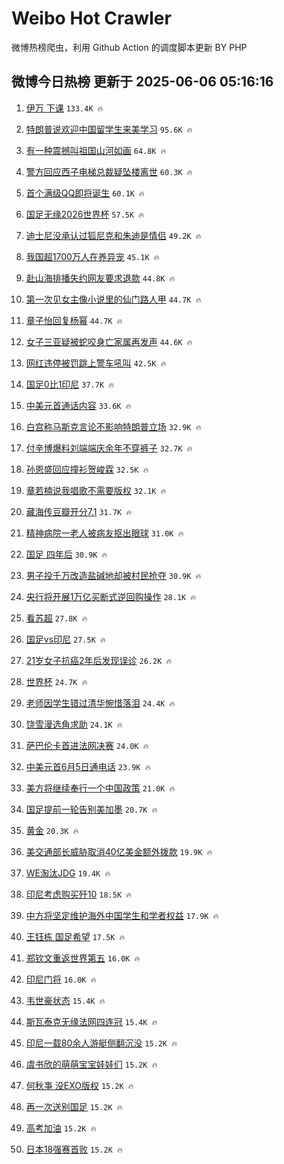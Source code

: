 # Weibo Hot Crawler 



微博热榜爬虫，利用 Github Action 的调度脚本更新 BY PHP 


## 微博今日热榜 更新于 2025-06-06 05:16:16 
1. [伊万 下课](https://s.weibo.com/weibo?q=%E4%BC%8A%E4%B8%87%20%E4%B8%8B%E8%AF%BE&t=31&band_rank=1&Refer=top) `133.4K 🔥` 

1. [特朗普说欢迎中国留学生来美学习](https://s.weibo.com/weibo?q=%23%E7%89%B9%E6%9C%97%E6%99%AE%E8%AF%B4%E6%AC%A2%E8%BF%8E%E4%B8%AD%E5%9B%BD%E7%95%99%E5%AD%A6%E7%94%9F%E6%9D%A5%E7%BE%8E%E5%AD%A6%E4%B9%A0%23&t=31&band_rank=2&Refer=top) `95.6K 🔥` 

1. [有一种震撼叫祖国山河如画](https://s.weibo.com/weibo?q=%23%E6%9C%89%E4%B8%80%E7%A7%8D%E9%9C%87%E6%92%BC%E5%8F%AB%E7%A5%96%E5%9B%BD%E5%B1%B1%E6%B2%B3%E5%A6%82%E7%94%BB%23&t=31&band_rank=3&Refer=top) `64.8K 🔥` 

1. [警方回应西子电梯总裁疑坠楼离世](https://s.weibo.com/weibo?q=%23%E8%AD%A6%E6%96%B9%E5%9B%9E%E5%BA%94%E8%A5%BF%E5%AD%90%E7%94%B5%E6%A2%AF%E6%80%BB%E8%A3%81%E7%96%91%E5%9D%A0%E6%A5%BC%E7%A6%BB%E4%B8%96%23&t=31&band_rank=4&Refer=top) `60.3K 🔥` 

1. [首个满级QQ即将诞生](https://s.weibo.com/weibo?q=%23%E9%A6%96%E4%B8%AA%E6%BB%A1%E7%BA%A7QQ%E5%8D%B3%E5%B0%86%E8%AF%9E%E7%94%9F%23&t=31&band_rank=5&Refer=top) `60.1K 🔥` 

1. [国足无缘2026世界杯](https://s.weibo.com/weibo?q=%23%E5%9B%BD%E8%B6%B3%E6%97%A0%E7%BC%982026%E4%B8%96%E7%95%8C%E6%9D%AF%23&t=31&band_rank=6&Refer=top) `57.5K 🔥` 

1. [迪士尼没承认过狐尼克和朱迪是情侣](https://s.weibo.com/weibo?q=%23%E8%BF%AA%E5%A3%AB%E5%B0%BC%E6%B2%A1%E6%89%BF%E8%AE%A4%E8%BF%87%E7%8B%90%E5%B0%BC%E5%85%8B%E5%92%8C%E6%9C%B1%E8%BF%AA%E6%98%AF%E6%83%85%E4%BE%A3%23&t=31&band_rank=7&Refer=top) `49.2K 🔥` 

1. [我国超1700万人在养异宠](https://s.weibo.com/weibo?q=%23%E6%88%91%E5%9B%BD%E8%B6%851700%E4%B8%87%E4%BA%BA%E5%9C%A8%E5%85%BB%E5%BC%82%E5%AE%A0%23&t=31&band_rank=8&Refer=top) `45.1K 🔥` 

1. [赴山海排播失约网友要求退款](https://s.weibo.com/weibo?q=%23%E8%B5%B4%E5%B1%B1%E6%B5%B7%E6%8E%92%E6%92%AD%E5%A4%B1%E7%BA%A6%E7%BD%91%E5%8F%8B%E8%A6%81%E6%B1%82%E9%80%80%E6%AC%BE%23&t=31&band_rank=9&Refer=top) `44.8K 🔥` 

1. [第一次见女主像小说里的仙门路人甲](https://s.weibo.com/weibo?q=%E7%AC%AC%E4%B8%80%E6%AC%A1%E8%A7%81%E5%A5%B3%E4%B8%BB%E5%83%8F%E5%B0%8F%E8%AF%B4%E9%87%8C%E7%9A%84%E4%BB%99%E9%97%A8%E8%B7%AF%E4%BA%BA%E7%94%B2&t=31&band_rank=10&Refer=top) `44.7K 🔥` 

1. [章子怡回复杨幂](https://s.weibo.com/weibo?q=%23%E7%AB%A0%E5%AD%90%E6%80%A1%E5%9B%9E%E5%A4%8D%E6%9D%A8%E5%B9%82%23&t=31&band_rank=11&Refer=top) `44.7K 🔥` 

1. [女子三亚疑被蛇咬身亡家属再发声](https://s.weibo.com/weibo?q=%23%E5%A5%B3%E5%AD%90%E4%B8%89%E4%BA%9A%E7%96%91%E8%A2%AB%E8%9B%87%E5%92%AC%E8%BA%AB%E4%BA%A1%E5%AE%B6%E5%B1%9E%E5%86%8D%E5%8F%91%E5%A3%B0%23&t=31&band_rank=12&Refer=top) `44.6K 🔥` 

1. [网红违停被罚跳上警车吼叫](https://s.weibo.com/weibo?q=%23%E7%BD%91%E7%BA%A2%E8%BF%9D%E5%81%9C%E8%A2%AB%E7%BD%9A%E8%B7%B3%E4%B8%8A%E8%AD%A6%E8%BD%A6%E5%90%BC%E5%8F%AB%23&t=31&band_rank=13&Refer=top) `42.5K 🔥` 

1. [国足0比1印尼](https://s.weibo.com/weibo?q=%23%E5%9B%BD%E8%B6%B30%E6%AF%941%E5%8D%B0%E5%B0%BC%23&t=31&band_rank=14&Refer=top) `37.7K 🔥` 

1. [中美元首通话内容](https://s.weibo.com/weibo?q=%23%E4%B8%AD%E7%BE%8E%E5%85%83%E9%A6%96%E9%80%9A%E8%AF%9D%E5%86%85%E5%AE%B9%23&t=31&band_rank=15&Refer=top) `33.6K 🔥` 

1. [白宫称马斯克言论不影响特朗普立场](https://s.weibo.com/weibo?q=%23%E7%99%BD%E5%AE%AB%E7%A7%B0%E9%A9%AC%E6%96%AF%E5%85%8B%E8%A8%80%E8%AE%BA%E4%B8%8D%E5%BD%B1%E5%93%8D%E7%89%B9%E6%9C%97%E6%99%AE%E7%AB%8B%E5%9C%BA%23&t=31&band_rank=16&Refer=top) `32.9K 🔥` 

1. [付辛博爆料刘端端庆余年不穿裤子](https://s.weibo.com/weibo?q=%E4%BB%98%E8%BE%9B%E5%8D%9A%E7%88%86%E6%96%99%E5%88%98%E7%AB%AF%E7%AB%AF%E5%BA%86%E4%BD%99%E5%B9%B4%E4%B8%8D%E7%A9%BF%E8%A3%A4%E5%AD%90&t=31&band_rank=17&Refer=top) `32.7K 🔥` 

1. [孙恩盛回应撞衫贺峻霖](https://s.weibo.com/weibo?q=%23%E5%AD%99%E6%81%A9%E7%9B%9B%E5%9B%9E%E5%BA%94%E6%92%9E%E8%A1%AB%E8%B4%BA%E5%B3%BB%E9%9C%96%23&t=31&band_rank=18&Refer=top) `32.5K 🔥` 

1. [章若楠说我唱歌不需要版权](https://s.weibo.com/weibo?q=%23%E7%AB%A0%E8%8B%A5%E6%A5%A0%E8%AF%B4%E6%88%91%E5%94%B1%E6%AD%8C%E4%B8%8D%E9%9C%80%E8%A6%81%E7%89%88%E6%9D%83%23&t=31&band_rank=19&Refer=top) `32.1K 🔥` 

1. [藏海传豆瓣开分7.1](https://s.weibo.com/weibo?q=%23%E8%97%8F%E6%B5%B7%E4%BC%A0%E8%B1%86%E7%93%A3%E5%BC%80%E5%88%867.1%23&t=31&band_rank=20&Refer=top) `31.7K 🔥` 

1. [精神病院一老人被病友抠出眼球](https://s.weibo.com/weibo?q=%23%E7%B2%BE%E7%A5%9E%E7%97%85%E9%99%A2%E4%B8%80%E8%80%81%E4%BA%BA%E8%A2%AB%E7%97%85%E5%8F%8B%E6%8A%A0%E5%87%BA%E7%9C%BC%E7%90%83%23&t=31&band_rank=21&Refer=top) `31.0K 🔥` 

1. [国足 四年后](https://s.weibo.com/weibo?q=%E5%9B%BD%E8%B6%B3%20%E5%9B%9B%E5%B9%B4%E5%90%8E&t=31&band_rank=22&Refer=top) `30.9K 🔥` 

1. [男子投千万改造盐碱地却被村民抢夺](https://s.weibo.com/weibo?q=%23%E7%94%B7%E5%AD%90%E6%8A%95%E5%8D%83%E4%B8%87%E6%94%B9%E9%80%A0%E7%9B%90%E7%A2%B1%E5%9C%B0%E5%8D%B4%E8%A2%AB%E6%9D%91%E6%B0%91%E6%8A%A2%E5%A4%BA%23&t=31&band_rank=23&Refer=top) `30.9K 🔥` 

1. [央行将开展1万亿买断式逆回购操作](https://s.weibo.com/weibo?q=%23%E5%A4%AE%E8%A1%8C%E5%B0%86%E5%BC%80%E5%B1%951%E4%B8%87%E4%BA%BF%E4%B9%B0%E6%96%AD%E5%BC%8F%E9%80%86%E5%9B%9E%E8%B4%AD%E6%93%8D%E4%BD%9C%23&t=31&band_rank=24&Refer=top) `28.1K 🔥` 

1. [看苏超](https://s.weibo.com/weibo?q=%E7%9C%8B%E8%8B%8F%E8%B6%85&t=31&band_rank=25&Refer=top) `27.8K 🔥` 

1. [国足vs印尼](https://s.weibo.com/weibo?q=%23%E5%9B%BD%E8%B6%B3vs%E5%8D%B0%E5%B0%BC%23&t=31&band_rank=26&Refer=top) `27.5K 🔥` 

1. [21岁女子抗癌2年后发现误诊](https://s.weibo.com/weibo?q=%2321%E5%B2%81%E5%A5%B3%E5%AD%90%E6%8A%97%E7%99%8C2%E5%B9%B4%E5%90%8E%E5%8F%91%E7%8E%B0%E8%AF%AF%E8%AF%8A%23&t=31&band_rank=27&Refer=top) `26.2K 🔥` 

1. [世界杯](https://s.weibo.com/weibo?q=%E4%B8%96%E7%95%8C%E6%9D%AF&t=31&band_rank=28&Refer=top) `24.7K 🔥` 

1. [老师因学生错过清华惋惜落泪](https://s.weibo.com/weibo?q=%23%E8%80%81%E5%B8%88%E5%9B%A0%E5%AD%A6%E7%94%9F%E9%94%99%E8%BF%87%E6%B8%85%E5%8D%8E%E6%83%8B%E6%83%9C%E8%90%BD%E6%B3%AA%23&t=31&band_rank=29&Refer=top) `24.4K 🔥` 

1. [饶雪漫选角求助](https://s.weibo.com/weibo?q=%23%E9%A5%B6%E9%9B%AA%E6%BC%AB%E9%80%89%E8%A7%92%E6%B1%82%E5%8A%A9%23&t=31&band_rank=30&Refer=top) `24.1K 🔥` 

1. [萨巴伦卡首进法网决赛](https://s.weibo.com/weibo?q=%23%E8%90%A8%E5%B7%B4%E4%BC%A6%E5%8D%A1%E9%A6%96%E8%BF%9B%E6%B3%95%E7%BD%91%E5%86%B3%E8%B5%9B%23&t=31&band_rank=31&Refer=top) `24.0K 🔥` 

1. [中美元首6月5日通电话](https://s.weibo.com/weibo?q=%23%E4%B8%AD%E7%BE%8E%E5%85%83%E9%A6%966%E6%9C%885%E6%97%A5%E9%80%9A%E7%94%B5%E8%AF%9D%23&t=31&band_rank=32&Refer=top) `23.9K 🔥` 

1. [美方将继续奉行一个中国政策](https://s.weibo.com/weibo?q=%23%E7%BE%8E%E6%96%B9%E5%B0%86%E7%BB%A7%E7%BB%AD%E5%A5%89%E8%A1%8C%E4%B8%80%E4%B8%AA%E4%B8%AD%E5%9B%BD%E6%94%BF%E7%AD%96%23&t=31&band_rank=33&Refer=top) `21.0K 🔥` 

1. [国足提前一轮告别美加墨](https://s.weibo.com/weibo?q=%23%E5%9B%BD%E8%B6%B3%E6%8F%90%E5%89%8D%E4%B8%80%E8%BD%AE%E5%91%8A%E5%88%AB%E7%BE%8E%E5%8A%A0%E5%A2%A8%23&t=31&band_rank=34&Refer=top) `20.7K 🔥` 

1. [黄金](https://s.weibo.com/weibo?q=%E9%BB%84%E9%87%91&t=31&band_rank=35&Refer=top) `20.3K 🔥` 

1. [美交通部长威胁取消40亿美金额外拨款](https://s.weibo.com/weibo?q=%23%E7%BE%8E%E4%BA%A4%E9%80%9A%E9%83%A8%E9%95%BF%E5%A8%81%E8%83%81%E5%8F%96%E6%B6%8840%E4%BA%BF%E7%BE%8E%E9%87%91%E9%A2%9D%E5%A4%96%E6%8B%A8%E6%AC%BE%23&t=31&band_rank=36&Refer=top) `19.9K 🔥` 

1. [WE淘汰JDG](https://s.weibo.com/weibo?q=%23WE%E6%B7%98%E6%B1%B0JDG%23&t=31&band_rank=37&Refer=top) `19.4K 🔥` 

1. [印尼考虑购买歼10](https://s.weibo.com/weibo?q=%23%E5%8D%B0%E5%B0%BC%E8%80%83%E8%99%91%E8%B4%AD%E4%B9%B0%E6%AD%BC10%23&t=31&band_rank=38&Refer=top) `18.5K 🔥` 

1. [中方将坚定维护海外中国学生和学者权益](https://s.weibo.com/weibo?q=%23%E4%B8%AD%E6%96%B9%E5%B0%86%E5%9D%9A%E5%AE%9A%E7%BB%B4%E6%8A%A4%E6%B5%B7%E5%A4%96%E4%B8%AD%E5%9B%BD%E5%AD%A6%E7%94%9F%E5%92%8C%E5%AD%A6%E8%80%85%E6%9D%83%E7%9B%8A%23&t=31&band_rank=39&Refer=top) `17.9K 🔥` 

1. [王钰栋 国足希望](https://s.weibo.com/weibo?q=%E7%8E%8B%E9%92%B0%E6%A0%8B%20%E5%9B%BD%E8%B6%B3%E5%B8%8C%E6%9C%9B&t=31&band_rank=40&Refer=top) `17.5K 🔥` 

1. [郑钦文重返世界第五](https://s.weibo.com/weibo?q=%23%E9%83%91%E9%92%A6%E6%96%87%E9%87%8D%E8%BF%94%E4%B8%96%E7%95%8C%E7%AC%AC%E4%BA%94%23&t=31&band_rank=41&Refer=top) `16.0K 🔥` 

1. [印尼门将](https://s.weibo.com/weibo?q=%E5%8D%B0%E5%B0%BC%E9%97%A8%E5%B0%86&t=31&band_rank=42&Refer=top) `16.0K 🔥` 

1. [韦世豪状态](https://s.weibo.com/weibo?q=%E9%9F%A6%E4%B8%96%E8%B1%AA%E7%8A%B6%E6%80%81&t=31&band_rank=43&Refer=top) `15.4K 🔥` 

1. [斯瓦泰克无缘法网四连冠](https://s.weibo.com/weibo?q=%23%E6%96%AF%E7%93%A6%E6%B3%B0%E5%85%8B%E6%97%A0%E7%BC%98%E6%B3%95%E7%BD%91%E5%9B%9B%E8%BF%9E%E5%86%A0%23&t=31&band_rank=44&Refer=top) `15.4K 🔥` 

1. [印尼一载80余人游艇侧翻沉没](https://s.weibo.com/weibo?q=%23%E5%8D%B0%E5%B0%BC%E4%B8%80%E8%BD%BD80%E4%BD%99%E4%BA%BA%E6%B8%B8%E8%89%87%E4%BE%A7%E7%BF%BB%E6%B2%89%E6%B2%A1%23&t=31&band_rank=45&Refer=top) `15.2K 🔥` 

1. [虞书欣的萌萌宝宝娃娃们](https://s.weibo.com/weibo?q=%23%E8%99%9E%E4%B9%A6%E6%AC%A3%E7%9A%84%E8%90%8C%E8%90%8C%E5%AE%9D%E5%AE%9D%E5%A8%83%E5%A8%83%E4%BB%AC%23&t=31&band_rank=46&Refer=top) `15.2K 🔥` 

1. [何秋亊 没EXO版权](https://s.weibo.com/weibo?q=%E4%BD%95%E7%A7%8B%E4%BA%8A%20%E6%B2%A1EXO%E7%89%88%E6%9D%83&t=31&band_rank=47&Refer=top) `15.2K 🔥` 

1. [再一次送别国足](https://s.weibo.com/weibo?q=%23%E5%86%8D%E4%B8%80%E6%AC%A1%E9%80%81%E5%88%AB%E5%9B%BD%E8%B6%B3%23&t=31&band_rank=48&Refer=top) `15.2K 🔥` 

1. [高考加油](https://s.weibo.com/weibo?q=%23%E9%AB%98%E8%80%83%E5%8A%A0%E6%B2%B9%23&t=31&band_rank=49&Refer=top) `15.2K 🔥` 

1. [日本18强赛首败](https://s.weibo.com/weibo?q=%23%E6%97%A5%E6%9C%AC18%E5%BC%BA%E8%B5%9B%E9%A6%96%E8%B4%A5%23&t=31&band_rank=50&Refer=top) `15.2K 🔥` 

